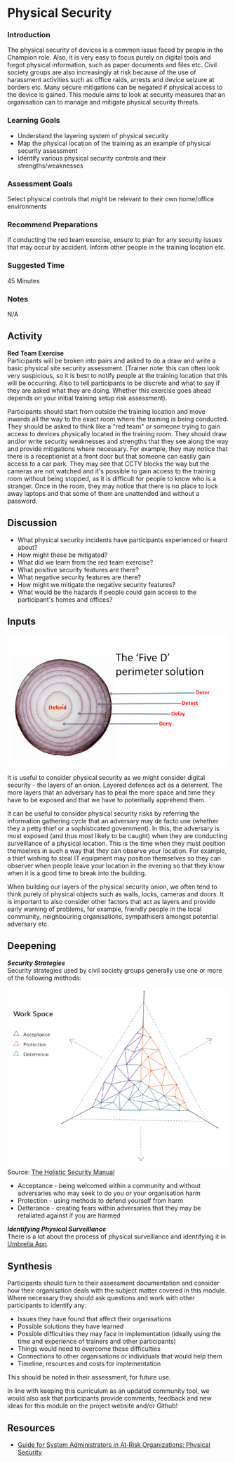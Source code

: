 # Physical Security



### Introduction
The physical security of devices is a common issue faced by people in the Champion role. Also, it is very easy to focus purely on digital tools and forgot physical information, such as paper documents and files etc. Civil society groups are also increasingly at risk because of the use of harassment activities such as office raids, arrests and device seizure at borders etc. Many secure mitigations can be negated if physical access to the device is gained. This module aims to look at security measures that an organisation can to manage and mitigate physical security threats.

### Learning Goals

* Understand the layering system of physical security
* Map the physical location of the training as an example of physical security assessment
* Identify various physical security controls and their strengths/weaknesses

### Assessment Goals
Select physical controls that might be relevant to their own home/office environments

### Recommend Preparations
If conducting the red team exercise, ensure to plan for any security issues that may occur by accident. Inform other people in the training location etc.

### Suggested Time

45 Minutes

### Notes
N/A

## Activity    
**Red Team Exercise**       
Participants will be broken into pairs and asked to do a draw and write a basic physical site security assessment. (Trainer note: this can often look very suspicious, so it is best to notify people at the training location that this will be occurring. Also to tell participants to be discrete and what to say if they are asked what they are doing. Whether this exercise goes ahead depends on your initial training setup risk assessment). 

Participants should start from outside the training location and move inwards all the way to the exact room where the training is being conducted. They should be asked to think like a "red team" or someone trying to gain access to devices physically located in the training room. They should draw and/or write security weaknesses and strengths that they see along the way and provide mitigations where necessary. For example, they may notice that there is a receptionist at a front door but that someone can easily gain access to a car park. They may see that CCTV blocks the way but the cameras are not watched and it's possible to gain access to the training room without being stopped, as it is difficult for people to know who is a stranger. Once in the room, they may notice that there is no place to lock away laptops and that some of them are unattended and without a password.

## Discussion  
* What physical security incidents have participants experienced or heard about?
* How might these be mitigated?
* What did we learn from the red team exercise?
* What positive security features are there?
* What negative security features are there?
* How might we mitigate the negative security features?
* What would be the hazards if people could gain access to the participant's homes and offices?

## Inputs  
![Security Onion](img/physical/fived.png)

It is useful to consider physical security as we might consider digital security -  the layers of an onion. Layered defences act as a deterrent. The more layers that an adversary has to peal the more space and time they have to be exposed and that we have to potentially apprehend them. 

It can be useful to consider physical security risks by referring the information gathering cycle that an adversary may de facto use (whether they a petty thief or a sophisticated government). In this, the adversary is most exposed (and thus most likely to be caught) when they are conducting surveillance of a physical location. This is the time when they must position themselves in such a way that they can observe your location. For example, a thief wishing to steal IT equipment may position themselves so they can observer when people leave your location in the evening so that they know when it is a good time to break into the building.

When building our layers of the physical security onion, we often tend to think purely of physical objects such as walls, locks, cameras and doors. It is important to also consider other factors that act as layers and provide early warning of problems, for example, friendly people in the local community, neighbouring organisations, sympathisers amongst potential adversary etc.

## Deepening   
***Security Strategies***   
Security strategies used by civil society groups generally use one or more of the following methods:

![Three Strategies](img/physical/threemethods.png) 
Source: [The Holistic Security Manual](https://holistic-security.tacticaltech.org)

* Acceptance - being welcomed within a community and without adversaries who may seek to do you or your organisation harm
* Protection - using methods to defend yourself from harm
* Detterance - creating fears within adversaries that they may be retaliated against if you are harmed

***Identifying Physical Surveillance***  
There is a lot about the process of physical surveillance and identifying it in [Umbrella App](https://www.secfirst.org).

## Synthesis   
Participants should turn to their assessment documentation and consider how their organisation deals with the subject matter covered in this module. Where necessary they should ask questions and work with other participants to identify any:
 
* Issues they have found that affect their organisations
* Possible solutions they have learned
* Possible difficulties they may face in implementation (ideally using the time and experience of trainers and other participants)
* Things would need to overcome these difficulties
* Connections to other organisations or individuals that would help them
* Timeline, resources and costs for implementation

This should be noted in their assessment, for future use. 

In line with keeping this curriculum as an updated community tool, we would also ask that participants provide comments, feedback and new ideas for this module on the project website and/or Github!

## Resources
* [Guide for System Administrators in At‐Risk Organizations: Physical Security](https://github.com/OpenInternet/System_Administrator_Guide_Text/blob/master/en/best_practices/physical_security/index.md)
